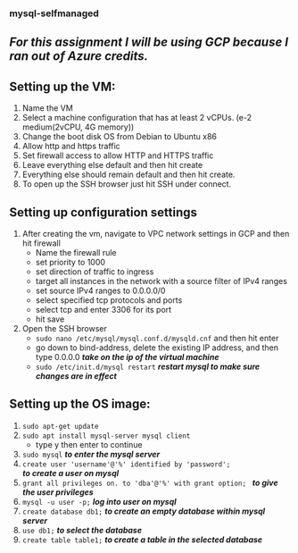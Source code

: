 ### mysql-selfmanaged

## ***For this assignment I will be using GCP because I ran out of Azure credits.***

## Setting up the VM:
1. Name the VM
2. Select a machine configuration that has at least 2 vCPUs. (e-2 medium(2vCPU, 4G memory))
3. Change the boot disk OS from Debian to Ubuntu x86
4. Allow http and https traffic
5. Set firewall access to allow HTTP and HTTPS traffic
6. Leave everything else default and then hit create
7. Everything else should remain default and then hit create.
8. To open up the SSH browser just hit SSH under connect.

## Setting up configuration settings
1. After creating the vm, navigate to VPC network settings in GCP
    and then hit firewall
    - Name the firewall rule
    - set priority to 1000
    - set direction of traffic to ingress
    - target all instances in the network with a source filter of IPv4 ranges
    - set source IPv4 ranges to 0.0.0.0/0
    - select specified tcp protocols and ports
    - select tcp and enter 3306 for its port
    - hit save
2. Open the SSH browser
    - ```sudo nano /etc/mysql/mysql.conf.d/mysqld.cnf``` and then hit enter
    - go down to bind-address, delete the existing IP address, and then type 0.0.0.0 
        ***take on the ip of the virtual machine***
    - ```sudo /etc/init.d/mysql restart```
        ***restart mysql to make sure changes are in effect***

## Setting up the OS image:
1. ```sudo apt-get update```
2. ```sudo apt install mysql-server mysql client```
    - type y then enter to continue
3. ```sudo mysql```
        ***to enter the mysql server***
5. ```create user 'username'@'%' identified by 'password';```   
        ***to create a user on mysql***
6. ```grant all privileges on. to 'dba'@'%' with grant option; ```
        ***to give the user privileges***
8. ```mysql -u user -p;```
        ***log into user on mysql***
10. ```create database db1;```
        ***to create an empty database within mysql server***
12. ```use db1;``` 
        ***to select the database***
14. ```create table table1;```
        ***to create a table in the selected database***

 
